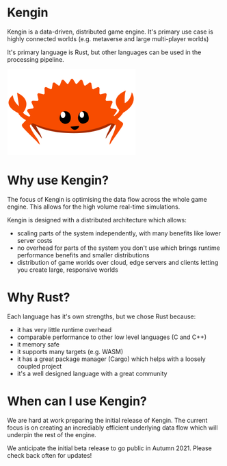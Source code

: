 # Kengin
Kengin is a data-driven, distributed game engine. It's primary use case is highly connected worlds (e.g. metaverse and large multi-player worlds)

It's primary language is Rust, but other languages can be used in the processing pipeline.

![Rust - Ferris the crab](rustacean-flat-happy.png)

# Why use Kengin?
The focus of Kengin is optimising the data flow across the whole game engine. This allows for the high volume real-time simulations.

Kengin is designed with a distributed architecture which allows:
- scaling parts of the system independently, with many benefits like lower server costs
- no overhead for parts of the system you don't use which brings runtime performance benefits and smaller distributions
- distribution of game worlds over cloud, edge servers and clients letting you create large, responsive worlds

# Why Rust?
Each language has it's own strengths, but we chose Rust because:
- it has very little runtime overhead
- comparable performance to other low level languages (C and C++)
- it memory safe
- it supports many targets (e.g. WASM)
- it has a great package manager (Cargo) which helps with a loosely coupled project
- it's a well designed language with a great community

# When can I use Kengin?
We are hard at work preparing the initial release of Kengin. The current focus is on creating an incrediably efficient underlying data flow which will underpin the rest of the engine.

We anticipate the initial beta release to go public in Autumn 2021. Please check back often for updates!

